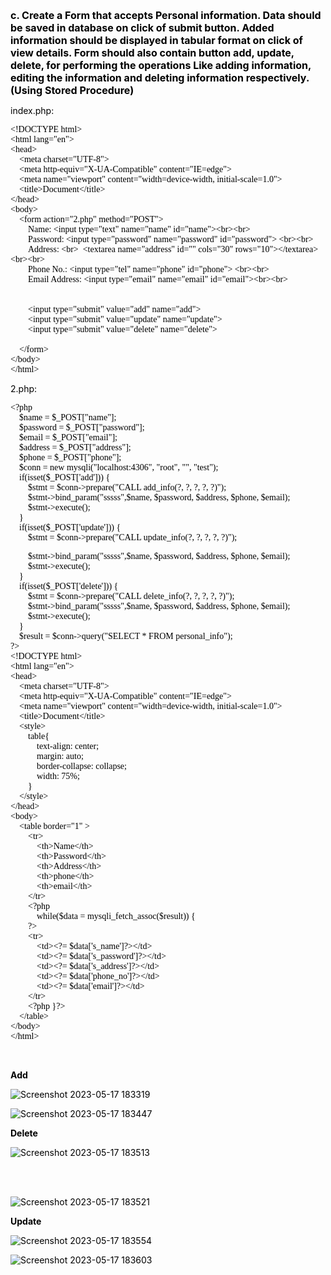 <style>
    *{
        
        font-size:14px;
    }
    html body code{
        font: "Helvetica Neue",Helvetica,"Segoe UI",Arial,freesans,sans-serif;
        font-size: 14px !important;
        background: inherit !important
    }

    html body pre code, html body pre tt {
        font-family: jetbrains mono !important;
        font-size: 14px !important;
        background: inherit !important
    }

    body{
        color: #000 !important
    }

    li>code:first-child{
        font-size: 14px !important;
        font-weight: bolder;
    }
    
    html body code{
        font-size: 14px !important;
    }

    code{
        font-family:"Helvetica Neue",Helvetica,"Segoe UI",Arial,freesans,sans-serif !important;
    }

    #firstline{
        font-size: 16px !important;
        font-weight: bolder;
        color: #000;
    }
    

    
</style>
<span id="firstline">c. Create a Form that accepts Personal information. Data should be saved in database on click of submit button. Added information should be displayed in tabular format on click of view details. Form should also contain button add, update, delete, for performing the operations Like adding information, editing the information and deleting information respectively.(Using Stored Procedure)</span>


index.php:

```
<!DOCTYPE html>
<html lang="en">
<head>
    <meta charset="UTF-8">
    <meta http-equiv="X-UA-Compatible" content="IE=edge">
    <meta name="viewport" content="width=device-width, initial-scale=1.0">
    <title>Document</title>
</head>
<body>
    <form action="2.php" method="POST">
        Name: <input type="text" name="name" id="name"><br><br>
        Password: <input type="password" name="password" id="password"> <br><br>
        Address: <br>  <textarea name="address" id="" cols="30" rows="10"></textarea><br><br>
        Phone No.: <input type="tel" name="phone" id="phone"> <br><br>
        Email Address: <input type="email" name="email" id="email"><br><br>


        <input type="submit" value="add" name="add">
        <input type="submit" value="update" name="update">
        <input type="submit" value="delete" name="delete">

    </form>
</body>
</html>
```


2.php:
```
<?php 
    $name = $_POST["name"];
    $password = $_POST["password"];
    $email = $_POST["email"];
    $address = $_POST["address"];
    $phone = $_POST["phone"];
    $conn = new mysqli("localhost:4306", "root", "", "test");
    if(isset($_POST['add'])) {
        $stmt = $conn->prepare("CALL add_info(?, ?, ?, ?, ?)");
        $stmt->bind_param("sssss",$name, $password, $address, $phone, $email);
        $stmt->execute();
    }
    if(isset($_POST['update'])) {
        $stmt = $conn->prepare("CALL update_info(?, ?, ?, ?, ?)");
```
```     
        $stmt->bind_param("sssss",$name, $password, $address, $phone, $email);
        $stmt->execute();
    }
    if(isset($_POST['delete'])) {
        $stmt = $conn->prepare("CALL delete_info(?, ?, ?, ?, ?)");
        $stmt->bind_param("sssss",$name, $password, $address, $phone, $email);
        $stmt->execute();
    }
    $result = $conn->query("SELECT * FROM personal_info"); 
?>
<!DOCTYPE html>
<html lang="en">
<head>
    <meta charset="UTF-8">
    <meta http-equiv="X-UA-Compatible" content="IE=edge">
    <meta name="viewport" content="width=device-width, initial-scale=1.0">
    <title>Document</title>
    <style>
        table{
            text-align: center;
            margin: auto;
            border-collapse: collapse;
            width: 75%;
        }
    </style>
</head>
<body>
    <table border="1" >
        <tr>
            <th>Name</th>
            <th>Password</th>
            <th>Address</th>
            <th>phone</th>
            <th>email</th>
        </tr>
        <?php 
            while($data = mysqli_fetch_assoc($result)) {
        ?>
        <tr>
            <td><?= $data['s_name']?></td>
            <td><?= $data['s_password']?></td>
            <td><?= $data['s_address']?></td>
            <td><?= $data['phone_no']?></td>
            <td><?= $data['email']?></td>
        </tr>
        <?php }?>
    </table>  
</body>
</html>
```

<br>

**Add**

![Screenshot 2023-05-17 183319](/assets/Screenshot%202023-05-17%20183319.png)

![Screenshot 2023-05-17 183447](/assets/Screenshot%202023-05-17%20183447.png)

**Delete**

![Screenshot 2023-05-17 183513](/assets/Screenshot%202023-05-17%20183513.png)

<br><br>

![Screenshot 2023-05-17 183521](/assets/Screenshot%202023-05-17%20183521.png)

**Update**

![Screenshot 2023-05-17 183554](/assets/Screenshot%202023-05-17%20183554.png)

![Screenshot 2023-05-17 183603](/assets/Screenshot%202023-05-17%20183603.png)